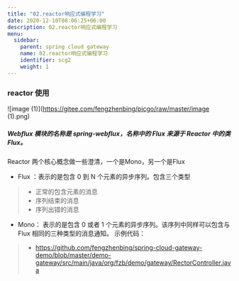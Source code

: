 ```yaml
---
title: "02.reactor响应式编程学习"
date: 2020-12-10T08:06:25+06:00
description: 02.reactor响应式编程学习
menu:
  sidebar:
    parent: spring cloud gateway
    name: 02.reactor响应式编程学习
    identifier: scg2
    weight: 1
---
```


### reactor 使用

![image (1)](https://gitee.com/fengzhenbing/picgo/raw/master/image (1).png)

##### Webflux 模块的名称是 spring-webflux，名称中的 Flux 来源于 Reactor 中的类 Flux。
 Reactor 两个核心概念做一些澄清，一个是Mono，另一个是Flux
 - Flux ：表示的是包含 0 到 N 个元素的异步序列。包含三个类型
> * 正常的包含元素的消息
> * 序列结束的消息
> * 序列出错的消息
- Mono： 表示的是包含 0 或者 1 个元素的异步序列。该序列中同样可以包含与 Flux 相同的三种类型的消息通知。
示例代码：
> * https://github.com/fengzhenbing/spring-cloud-gateway-demo/blob/master/demo-gateway/src/main/java/org/fzb/demo/gateway/RectorController.java